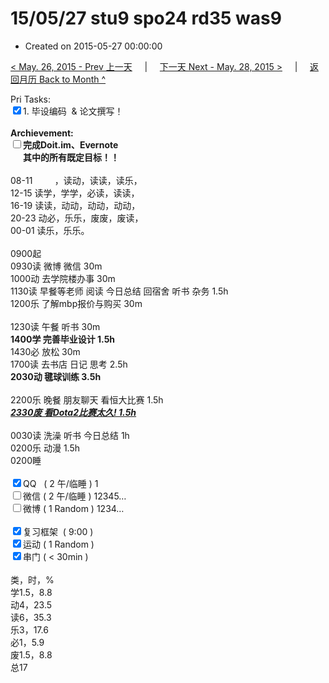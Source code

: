 # 15/05/27 stu9 spo24 rd35 was9

- Created on 2015-05-27 00:00:00

[< May. 26, 2015 - Prev 上一天](/_archived/lifelogs/2015/05/d26.md) &nbsp; &nbsp; | &nbsp; &nbsp; [下一天 Next - May. 28, 2015 >](/_archived/lifelogs/2015/05/d28.md) &nbsp; &nbsp; |  &nbsp; &nbsp; [返回月历 Back to Month ^](/_archived/lifelogs/2015/05/index.md)
<br/><div>Pri Tasks:<br clear="none"/><input type="checkbox" checked="true" />1. 毕设编码  & 论文撰写！</div><div><br clear="none"/></div><div><strong>Archievement:</strong></div><div><strong><input type="checkbox" />完成Doit.im、</strong><strong>Evernote</strong></div><div><strong>      其中的</strong><strong>所有</strong><strong>既定目标！！</strong></div><div><div><br clear="none"/></div>08-11         ，读动，读读，读乐，<br clear="none"/>12-15 读学，学学，必读，读读，<br clear="none"/>16-19 读读，动动，动动，动动，<br clear="none"/>20-23 动必，乐乐，废废，废读，</div><div><div>00-01 读乐，乐乐。</div><div><br clear="none"/></div>0900起</div><div>0930读 微博 微信 30m</div><div>1000动 去学院楼办事 30m</div><div>1130读 早餐等老师 阅读 今日总结 回宿舍 听书 杂务 1.5h</div><div>1200乐 了解mbp报价与购买 30m</div><div><div><br clear="none"/></div>1230读 午餐 听书 30m</div><div><strong>1400学 完善毕业设计 1.5h</strong><div>1430必 放松 30m</div><div>1700读 去书店 日记 思考 2.5h</div><div><strong>2030动 毽球训练 3.5h</strong></div><div><br clear="none"/></div>2200乐 晚餐 朋友聊天 看恒大比赛 1.5h</div><div><span style="text-decoration: underline;"><em><b>2330废 看Dota2比赛太久! 1.5h</b></em></span></div><div><div><br clear="none"/></div>0030读 洗澡 听书 今日总结 1h</div><div>0200乐 动漫 1.5h</div><div>0200睡</div><div><br clear="none"/></div><div><input type="checkbox" checked="true" />QQ   ( 2 午/临睡 ) 1<br clear="none"/><input type="checkbox" />微信 ( 2 午/临睡 ) 12345…</div><div><input type="checkbox" />微博 ( 1 Random ) 1234…</div><div><br clear="none"/></div><div><input type="checkbox" checked="true" />复习框架  ( 9:00 ) <br clear="none"/></div><div><input type="checkbox" checked="true" />运动 ( 1 Random ) </div><div><input type="checkbox" checked="true" />串门 ( < 30min ) </div><div><div><br clear="none"/></div>类，时，%<br clear="none"/>学1.5，8.8<br clear="none"/>动4，23.5<br clear="none"/>读6，35.3<br clear="none"/>乐3，17.6<br clear="none"/>必1，5.9<br clear="none"/>废1.5，8.8<br clear="none"/>总17</div>
